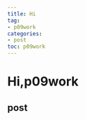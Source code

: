 ```yaml
---
title: Hi
tag: 
- p09work
categories:
- post
toc: p09work
---
```

<h1 id="hip09work">Hi,p09work</h1>
<h2 id="post">post</h2>
